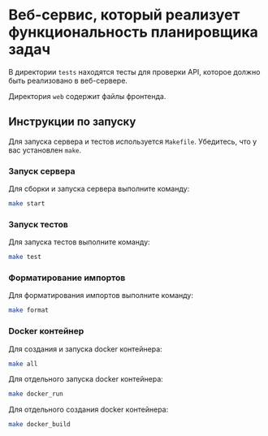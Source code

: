 # Веб-сервис, который реализует функциональность планировщика задач

В директории `tests` находятся тесты для проверки API, которое должно быть реализовано в веб-сервере.

Директория `web` содержит файлы фронтенда.

## Инструкции по запуску

Для запуска сервера и тестов используется `Makefile`. Убедитесь, что у вас установлен `make`.

### Запуск сервера

Для сборки и запуска сервера выполните команду:

```sh
make start
```

### Запуск тестов

Для запуска тестов выполните команду:

```sh
make test
```

### Форматирование импортов

Для форматирования импортов выполните команду:

```sh
make format
```

### Docker контейнер

Для создания и запуска docker контейнера:

```sh
make all
```

Для отдельного запуска docker контейнера:

```sh
make docker_run
```

Для отдельного создания docker контейнера:

```sh
make docker_build
```

